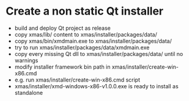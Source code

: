 Create a non static Qt installer
================================
* build and deploy Qt project as release
* copy xmas/lib/ content to xmas/installer/packages/data/
* copy xmas/bin/xmdmain.exe to xmas/installer/packages/data/
* try to run xmas/installer/packages/data/xmdmain.exe
* copy every missing Qt dll to xmas/installer/packages/data/ until no warnings
* modify installer framework bin path in xmas/installer/create-win-x86.cmd
* e.g. run xmas/installer/create-win-x86.cmd script
* xmas/installer/xmd-windows-x86-v1.0.0.exe is ready to install as standalone